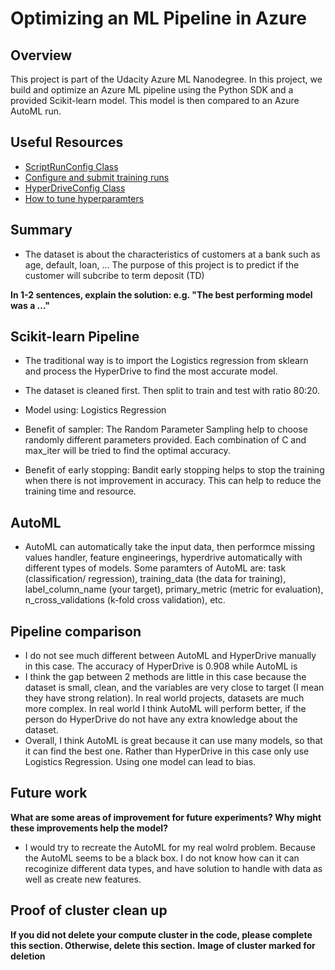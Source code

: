 # Optimizing an ML Pipeline in Azure

## Overview
This project is part of the Udacity Azure ML Nanodegree.
In this project, we build and optimize an Azure ML pipeline using the Python SDK and a provided Scikit-learn model.
This model is then compared to an Azure AutoML run.

## Useful Resources
- [ScriptRunConfig Class](https://docs.microsoft.com/en-us/python/api/azureml-core/azureml.core.scriptrunconfig?view=azure-ml-py)
- [Configure and submit training runs](https://docs.microsoft.com/en-us/azure/machine-learning/how-to-set-up-training-targets)
- [HyperDriveConfig Class](https://docs.microsoft.com/en-us/python/api/azureml-train-core/azureml.train.hyperdrive.hyperdriveconfig?view=azure-ml-py)
- [How to tune hyperparamters](https://docs.microsoft.com/en-us/azure/machine-learning/how-to-tune-hyperparameters)


## Summary
- The dataset is about the characteristics of customers at a bank such as age, default, loan, ... The purpose of this project is to predict if the customer will subcribe to term deposit (TD)

**In 1-2 sentences, explain the solution: e.g. "The best performing model was a ..."**

## Scikit-learn Pipeline
- The traditional way is to import the Logistics regression from sklearn and process the HyperDrive to find the most accurate model.
- The dataset is cleaned first. Then split to train and test with ratio 80:20.
- Model using: Logistics Regression

- Benefit of sampler: The Random Parameter Sampling help to choose randomly different parameters provided. Each combination of C and max_iter will be tried to find the optimal accuracy.

- Benefit of early stopping: Bandit early stopping helps to stop the training when there is not improvement in accuracy. This can help to reduce the training time and resource.
## AutoML
- AutoML can automatically take the input data, then performce missing values handler, feature engineerings, hyperdrive automatically with different types of models. Some paramters of AutoML are: task (classification/ regression), training_data (the data for training), label_column_name (your target), primary_metric (metric for evaluation), n_cross_validations (k-fold cross validation), etc.

## Pipeline comparison
- I do not see much different between AutoML and HyperDrive manually in this case. The accuracy of HyperDrive is 0.908 while AutoML is
- I think the gap between 2 methods are little in this case because the dataset is small, clean, and the variables are very close to target (I mean they have strong relation). In real world projects, datasets are much more complex. In real world I think AutoML will perform better, if the person do HyperDrive do not have any extra knowledge about the dataset.
- Overall, I think AutoML is great because it can use many models, so that it can find the best one. Rather than HyperDrive in this case only use Logistics Regression. Using one model can lead to bias.

## Future work
**What are some areas of improvement for future experiments? Why might these improvements help the model?**
- I would try to recreate the AutoML for my real wolrd problem. Because the AutoML seems to be a black box. I do not know how can it can recoginize different data types, and have solution to handle with data as well as create new features.

## Proof of cluster clean up
**If you did not delete your compute cluster in the code, please complete this section. Otherwise, delete this section.**
**Image of cluster marked for deletion**

